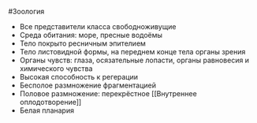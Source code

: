#Зоология 
- Все представители класса свободноживущие
- Среда обитания: море, пресные водоёмы
- Тело покрыто ресничным эпителием
- Тело листовидной формы, на переднем конце тела органы зрения
- Органы чувств: глаза, осязательные лопасти, органы равновесия и химического чувства
- Высокая способность к регерации
- Бесполое размножение фрагментацией
- Половое размножение: перекрёстное [[Внутреннее оплодотворение]]
- Белая планария